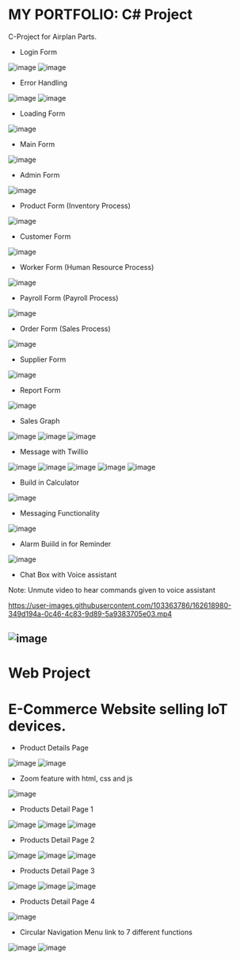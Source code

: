 # MY PORTFOLIO: C# Project
C-Project for Airplan Parts.
- Login Form

![image](https://user-images.githubusercontent.com/103363786/162616034-a5833cd4-12ec-4fa4-947e-f64e2423a8e7.png)
![image](https://user-images.githubusercontent.com/103363786/162616040-3086f450-69d5-4e6f-bb6f-a38f3325306f.png)

- Error Handling

![image](https://user-images.githubusercontent.com/103363786/162616064-397858ae-0f18-4352-b1a1-e395f63a79e7.png)
![image](https://user-images.githubusercontent.com/103363786/162616070-d7764873-f921-4bf1-845f-53b1f350f1e9.png)

- Loading Form

![image](https://user-images.githubusercontent.com/103363786/162616119-7df19269-1e25-4fd7-9d99-a58fbf7c7234.png)

- Main Form

![image](https://user-images.githubusercontent.com/103363786/162616125-b68ace29-837f-4e5e-ab38-b076bcbc332a.png)

- Admin Form

![image](https://user-images.githubusercontent.com/103363786/162616133-9d908358-30c7-47e6-ac9d-ff209cee6798.png)

- Product Form (Inventory Process)

![image](https://user-images.githubusercontent.com/103363786/162616144-4e65866a-e0a0-4e6f-8a74-e8b1f7b5a3ec.png)

- Customer Form

![image](https://user-images.githubusercontent.com/103363786/162616179-d1caef74-a74d-4f78-bc0e-daf3914e255d.png)

- Worker Form (Human Resource Process)

![image](https://user-images.githubusercontent.com/103363786/162616193-42a837b7-b4c7-478a-aab1-06a60ea32d1e.png)

- Payroll Form (Payroll Process)

![image](https://user-images.githubusercontent.com/103363786/162616202-701db086-f2db-4785-8fa8-644cd820a0ae.png)

- Order Form (Sales Process)

![image](https://user-images.githubusercontent.com/103363786/162616209-2ea2585f-f384-4abe-a718-d2c1cb89278a.png)

- Supplier Form

![image](https://user-images.githubusercontent.com/103363786/162616219-8c6c64d1-5cbd-4f93-acc6-fcc2f3bb6ce7.png)

- Report Form

![image](https://user-images.githubusercontent.com/103363786/162616228-720a49fb-2342-429e-aee8-0c2a157a173c.png)

- Sales Graph

![image](https://user-images.githubusercontent.com/103363786/162616237-4820df30-2369-460d-b05c-2cef720c1e90.png)
![image](https://user-images.githubusercontent.com/103363786/162616240-741d3fee-1213-4db1-917a-46f22fe1c691.png)
![image](https://user-images.githubusercontent.com/103363786/162616242-843560b6-1ae1-4e20-bfa4-7f34990a9fec.png)

- Message with Twillio

![image](https://user-images.githubusercontent.com/103363786/162616279-1a3a5e9d-ac49-4800-b1d0-bfeee1323318.png)
![image](https://user-images.githubusercontent.com/103363786/162616283-c185142b-a999-45af-af04-57e0224de6ca.png)
![image](https://user-images.githubusercontent.com/103363786/162616286-3bc8bd0a-3c08-4336-b940-2ec308062507.png)
![image](https://user-images.githubusercontent.com/103363786/162616287-0eddab16-df93-454b-9432-76d58bb38f4f.png)
![image](https://user-images.githubusercontent.com/103363786/162616292-e7e328b5-982e-416b-a887-601c36c3960c.png)

- Build in Calculator

![image](https://user-images.githubusercontent.com/103363786/162616306-4c0c9d4d-b95b-4a62-a937-0b96fc86f5e6.png)

- Messaging Functionality

![image](https://user-images.githubusercontent.com/103363786/162616328-d5d7a87b-494c-4f4f-a698-ebb0d23fb96a.png)

- Alarm Buiild in for Reminder

![image](https://user-images.githubusercontent.com/103363786/162616337-228c743c-3ca1-42d5-8426-27adb9a5c5b4.png)

- Chat Box with Voice assistant

Note: Unmute video to hear commands given to voice assistant

https://user-images.githubusercontent.com/103363786/162618980-349d194a-0c46-4c83-9d89-5a9383705e03.mp4


![image](https://user-images.githubusercontent.com/103363786/162616359-6481bf98-e026-4d78-9670-8f8eeeb81807.png)
-----------------------------------------------------------------------------------------------------------------------------------------------------------------------

# Web Project
# E-Commerce Website selling IoT devices.

- Product Details Page

![image](https://user-images.githubusercontent.com/103363786/162734482-0dce9cde-7354-4b46-97ea-97074935dcf5.png)
![image](https://user-images.githubusercontent.com/103363786/162734572-c023df0b-9d5d-40e5-baff-9ddbbb1b5cd6.png)

- Zoom feature with html, css and js

![image](https://user-images.githubusercontent.com/103363786/162735162-e322bfce-62af-4d0f-8fdc-b479619cdee7.png)

- Products Detail Page 1

![image](https://user-images.githubusercontent.com/103363786/162734668-ead65e64-bcfa-4c74-9dba-7cdada1b45b6.png)
![image](https://user-images.githubusercontent.com/103363786/162734678-c799a094-acd4-486e-afe9-884ea193e37f.png)
![image](https://user-images.githubusercontent.com/103363786/162734692-3deb1596-1a7b-47e5-b5dc-8e05906434c0.png)

- Products Detail Page 2

![image](https://user-images.githubusercontent.com/103363786/162734752-b904d632-954b-4b70-aa2e-b072bb446b35.png)
![image](https://user-images.githubusercontent.com/103363786/162734765-df5e9ad7-2c4f-411e-814f-f18cc373b124.png)
![image](https://user-images.githubusercontent.com/103363786/162734783-0a67c4b8-6a31-4637-8ea2-335deb258dc9.png)

- Products Detail Page 3

![image](https://user-images.githubusercontent.com/103363786/162734802-20d7ca9b-e4e4-418c-8a8a-ade8c63dfe6b.png)
![image](https://user-images.githubusercontent.com/103363786/162734817-399e2282-317e-43ec-80e4-e320d3c3aef8.png)
![image](https://user-images.githubusercontent.com/103363786/162734827-49f053b4-ec90-4574-82c7-410b06a4648d.png)

- Products Detail Page 4

![image](https://user-images.githubusercontent.com/103363786/162734873-fd1ff048-bdce-4bbd-8449-4bcea0e4cacf.png)

- Circular Navigation Menu link to 7 different functions

![image](https://user-images.githubusercontent.com/103363786/162734961-955fa485-712f-4377-8d01-132cf62e7534.png)
![image](https://user-images.githubusercontent.com/103363786/162734972-d10d1065-f1b9-4960-bf63-33bd3f1fc86a.png)




